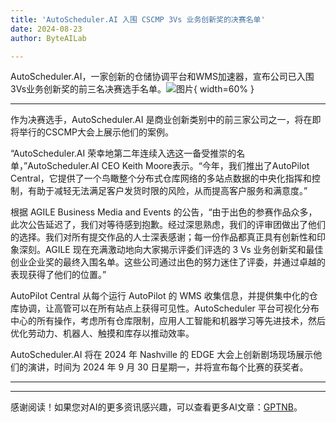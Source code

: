 ```yaml
---
title: 'AutoScheduler.AI 入围 CSCMP 3Vs 业务创新奖的决赛名单'
date: 2024-08-23
author: ByteAILab

---
```


AutoScheduler.AI，一家创新的仓储协调平台和WMS加速器，宣布公司已入围3Vs业务创新奖的前三名决赛选手名单。![图片](https://ai-techpark.com/wp-content/uploads/2024/08/AutoScheduler-1-960x540.jpg){ width=60% }

---
作为决赛选手，AutoScheduler.AI 是商业创新类别中的前三家公司之一，将在即将举行的CSCMP大会上展示他们的案例。

“AutoScheduler.AI 荣幸地第二年连续入选这一备受推崇的名单，”AutoScheduler.AI CEO Keith Moore表示。“今年，我们推出了AutoPilot Central，它提供了一个鸟瞰整个分布式仓库网络的多站点数据的中央化指挥和控制，有助于减轻无法满足客户发货时限的风险，从而提高客户服务和满意度。”

根据 AGILE Business Media and Events 的公告，“由于出色的参赛作品众多，此次公告延迟了，我们对等待感到抱歉。经过深思熟虑，我们的评审团做出了他们的选择。我们对所有提交作品的人士深表感谢；每一份作品都真正具有创新性和印象深刻。AGILE 现在充满激动地向大家揭示评委们评选的 3 Vs 业务创新奖和最佳创业企业奖的最终入围名单。这些公司通过出色的努力迷住了评委，并通过卓越的表现获得了他们的位置。”

AutoPilot Central 从每个运行 AutoPilot 的 WMS 收集信息，并提供集中化的仓库协调，让高管可以在所有站点上获得可见性。AutoScheduler 平台可视化分布中心的所有操作，考虑所有仓库限制，应用人工智能和机器学习等先进技术，然后优化劳动力、机器人、触摸和库存以推动效率。

AutoScheduler.AI 将在 2024 年 Nashville 的 EDGE 大会上创新剧场现场展示他们的演讲，时间为 2024 年 9 月 30 日星期一，并将宣布每个比赛的获奖者。

---
---
感谢阅读！如果您对AI的更多资讯感兴趣，可以查看更多AI文章：[GPTNB](https://gptnb.com)。
